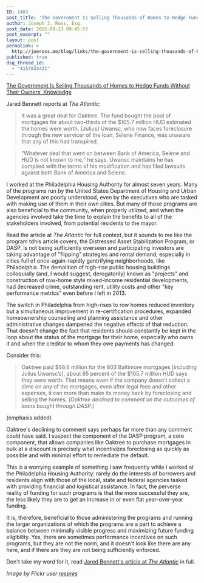 ```yaml
---
ID: 1403
post_title: 'The Government Is Selling Thousands of Homes to Hedge Funds Without Their Owners&#8217; Knowledge'
author: Joseph J. Ross, Esq.
post_date: 2015-09-23 09:45:57
post_excerpt: ""
layout: post
permalink: >
  http://joeross.me/blog/links/the-government-is-selling-thousands-of-homes-to-hedge-funds-without-their-owners-knowledge/
published: true
dsq_thread_id:
  - "4157833431"
---
```

[The Government Is Selling Thousands of Homes to Hedge Funds Without Their Owners' Knowledge](http://www.theatlantic.com/business/archive/2015/09/the-government-is-selling-thousands-of-homes-to-hedge-funds-without-their-owners-knowledge/406771/)

Jared Bennett reports at *The Atlantic*:

> It was a great deal for Oaktree. The fund bought the pool of mortgages for about two-thirds of the $105.7 million HUD estimated the homes were worth. [Julius] Uwansc, who now faces foreclosure through the new servicer of the loan, Selene Finance, was unaware that any of this had transpired.

> “Whatever deal that went on between Bank of America, Selene and HUD is not known to me,” he says. Uwansc maintains he has complied with the terms of his modification and has filed lawsuits against both Bank of America and Selene.

I worked at the Philadelphia Housing Authority for almost seven years. Many of the programs run by the United States Department of Housing and Urban Development are poorly understood, even by the executives who are tasked with making use of them in their own cities. But many of those programs are also beneficial to the community, when properly utilized, and when the agencies involved take the time to explain the benefits to all of the stakeholders involved, from potential residents to the mayor. 

Read the article at *The Atlantic* for full context, but it sounds to me like the program tdhis article covers, the Distressed Asset Stabilization Program, or DASP, is not being sufficiently overseen and participating investors are taking advantage of "flipping" strategies and rental demand, especially in cities full of once-again-rapidly gentrifying neighborhoods, like Philadelphia. The demolition of high-rise public housing buildings colloquially (and, I would suggest, derogatorily) known as "projects" and construction of row-home style mixed-income residential developments, had decreased crime, outstanding rent, utility costs and other "key performance metrics" even before I left in 2013. 

<!--more-->

The switch in Philadelphia from high-rises to row homes reduced inventory but a simultaneous improvement in re-certification procedures, expanded homeownership counseling and planning assistance and other administrative changes dampened the negative effects of that reduction. That doesn't change the fact that residents should constantly be kept in the loop about the status of the mortgage for their home, especially who owns it and when the creditor to whom they owe payments has changed. 

Consider this: 

> Oaktree paid $68.6 million for the 803 Baltimore mortgages [including Julius Uwansc’s], about 65 percent of the $105.7 million HUD says they were worth. That means even if the company doesn’t collect a dime on any of the mortgages, even after legal fees and other expenses, it can more than make its money back by foreclosing and selling the homes. *(Oaktree declined to comment on the outcomes of loans bought through DASP.)*

(emphasis added)

Oaktree's declining to comment says perhaps far more than any comment could have said. I suspect the component of the DASP program, a core component, that allows companies like Oaktree to purchase mortgages in bulk at a discount is precisely what incentivizes foreclosing as quickly as possible and with minimal effort to remediate the default.

This is a worrying example of something I saw frequently while I worked at the Philadelphia Housing Authority: rarely do the interests of borrowers and residents align with those of the local, state and federal agencies tasked with providing financial and logistical assistance. In fact, the perverse reality of funding for such programs is that the more successful they are, the less likely they are to get an increase in or even flat year-over-year funding. 

It is, therefore, beneficial to those administering the programs and running the larger organizations of which the programs are a part to achieve a balance between minimally visible progress and maximizing future funding eligibility. Yes, there are sometimes performance incentives on such programs, but they are not the norm, and it doesn't look like there are any here, and if there are they are not being sufficiently enforced. 

Don't take my word for it, read [Jared Bennett's article at *The Atlantic*](http://www.theatlantic.com/business/archive/2015/09/the-government-is-selling-thousands-of-homes-to-hedge-funds-without-their-owners-knowledge/406771/) in full. 

*Image by Flickr user [respres](http://flickr.com/photos/40518938@N00/2539334956)*
